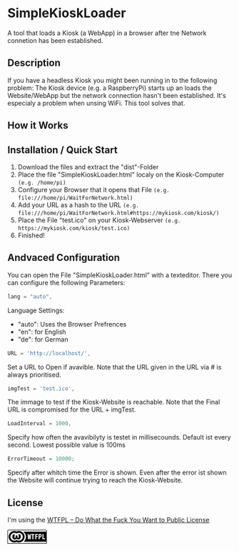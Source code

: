 # SimpleKioskLoader
A tool that loads a Kiosk (a WebApp) in a browser after tne Network connetion has been established.

## Description
If you have a headless Kiosk you might been running in to the following problem: The Kiosk device (e.g. a RaspberryPi) starts up an loads the Website/WebApp but the network connection hasn't been established. It's especialy a problem when unsing WiFi.
This tool solves that.

## How it Works

## Installation / Quick Start
1. Download the files and extract the "dist"-Folder
2. Place the file "SimpleKioskLoader.html" localy on the Kiosk-Computer `(e.g. /home/pi)`
4. Configure your Browser that it opens that File `(e.g. file:///home/pi/WaitForNetwork.html)`
5. Add your URL as a hash to the URL `(e.g. file:///home/pi/WaitForNetwork.html#https://mykiosk.com/kiosk/)`
6. Place the File "test.ico" on your Kiosk-Webserver `(e.g. https://mykiosk.com/kiosk/test.ico)`
6. Finished!

## Andvaced Configuration
You can open the File "SimpleKioskLoader.html" with a texteditor. There you can configure the following Parameters:
```javascript
lang = "auto",
```
Language Settings:
- "auto": Uses the Browser Prefrences
- "en": for English
- "de": for German

```javascript
URL = 'http://localhost/',
```
Set a URL to Open if avavible.
Note that the URL given in the URL via # is always prioritised.

```javascript
imgTest = 'test.ico',
```
The immage to test if the Kiosk-Website is reachable.
Note that the Final URL is compromised for the URL + imgTest.

```javascript
LoadInterval = 1000,
```
Specify how often the avavibilyty is testet in millisecounds.
Default ist every second. Lowest possible value is 100ms

```javascript
ErrorTimeout = 10000;
```
Specify after whitch time the Error is shown.
Even after the error ist shown the Website will continue trying to reach the Kiosk-Website.

## License
I'm using the 
[WTFPL – Do What the Fuck You Want to Public License](http://www.wtfpl.net/)

![WTFPL Badge](/wtfpl-badge.png)
